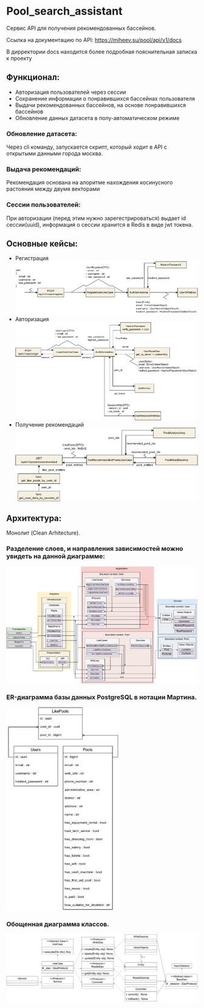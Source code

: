 # Pool_search_assistant
Сервис API для получения рекомендованных бассейнов.

Ссылка на документацию по API: https://miheev.su/pool/api/v1/docs

В дирректории docs находится более подробная пояснительная записка к проекту
## Функционал:
- Авторизация пользователей через сессии
- Сохранение информации о понравившихся бассейнах пользователя
- Выдачи рекомендованных бассейнов, на основе понравившихся бассейнов
- Обновление данных датасета в полу-автоматическом режиме

### Обновление датасета:
Через cli команду, запускается скрипт, который ходит в API с открытыми данными города москва.
### Выдача рекомендаций:
Рекомендация основана на алоритме нахождения косинусного растояния между двумя векторами
### Сессии пользователей:
При авторизации (перед этим нужно зарегестрироваться) выдает id сессии(uuid), информация о сессии хранится в Redis в виде jwt токена.

## Основные кейсы:
- Регистрация
![](docs/register.png)
- Авторизация
![](docs/authorise.png)
- Получение рекомендаций
![](docs/recomended.png)

## Архитектура:
Монолит (Clean Arhitecture).

### Разделение слоев, и направления зависимостей можно увидеть на данной диаграмме:
![](docs/clean%20arhitecture.png)

### ER-диаграмма базы данных PostgreSQL в нотации Мартина.

<img src="docs/er%20%D0%B4%D0%B8%D0%B0%D0%B3%D1%80%D0%B0%D0%BC%D0%BC%D0%B0.png"  width="300">

### Обощенная диаграмма классов.
![](docs/uml.png)
